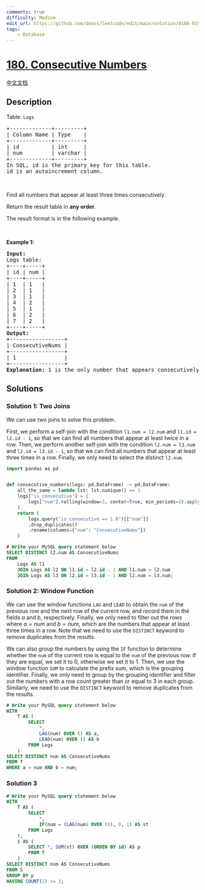 ```yaml
---
comments: true
difficulty: Medium
edit_url: https://github.com/doocs/leetcode/edit/main/solution/0100-0199/0180.Consecutive%20Numbers/README_EN.md
tags:
    - Database
---
```


<!-- problem:start -->

# [180. Consecutive Numbers](https://leetcode.com/problems/consecutive-numbers)

[中文文档](/solution/0100-0199/0180.Consecutive%20Numbers/README.md)

## Description

<!-- description:start -->

<p>Table: <code>Logs</code></p>

<pre>
+-------------+---------+
| Column Name | Type    |
+-------------+---------+
| id          | int     |
| num         | varchar |
+-------------+---------+
In SQL, id is the primary key for this table.
id is an autoincrement column.
</pre>

<p>&nbsp;</p>

<p>Find all numbers that appear at least three times consecutively.</p>

<p>Return the result table in <strong>any order</strong>.</p>

<p>The&nbsp;result format is in the following example.</p>

<p>&nbsp;</p>
<p><strong class="example">Example 1:</strong></p>

<pre>
<strong>Input:</strong> 
Logs table:
+----+-----+
| id | num |
+----+-----+
| 1  | 1   |
| 2  | 1   |
| 3  | 1   |
| 4  | 2   |
| 5  | 1   |
| 6  | 2   |
| 7  | 2   |
+----+-----+
<strong>Output:</strong> 
+-----------------+
| ConsecutiveNums |
+-----------------+
| 1               |
+-----------------+
<strong>Explanation:</strong> 1 is the only number that appears consecutively for at least three times.
</pre>

<!-- description:end -->

## Solutions

<!-- solution:start -->

### Solution 1: Two Joins

We can use two joins to solve this problem.

First, we perform a self-join with the condition `l1.num = l2.num` and `l1.id = l2.id - 1`, so that we can find all numbers that appear at least twice in a row. Then, we perform another self-join with the condition `l2.num = l3.num` and `l2.id = l3.id - 1`, so that we can find all numbers that appear at least three times in a row. Finally, we only need to select the distinct `l2.num`.

<!-- tabs:start -->

```python
import pandas as pd


def consecutive_numbers(logs: pd.DataFrame) -> pd.DataFrame:
    all_the_same = lambda lst: lst.nunique() == 1
    logs["is_consecutive"] = (
        logs["num"].rolling(window=3, center=True, min_periods=3).apply(all_the_same)
    )
    return (
        logs.query("is_consecutive == 1.0")[["num"]]
        .drop_duplicates()
        .rename(columns={"num": "ConsecutiveNums"})
    )
```

```sql
# Write your MySQL query statement below
SELECT DISTINCT l2.num AS ConsecutiveNums
FROM
    Logs AS l1
    JOIN Logs AS l2 ON l1.id = l2.id - 1 AND l1.num = l2.num
    JOIN Logs AS l3 ON l2.id = l3.id - 1 AND l2.num = l3.num;
```

<!-- tabs:end -->

<!-- solution:end -->

<!-- solution:start -->

### Solution 2: Window Function

We can use the window functions `LAG` and `LEAD` to obtain the `num` of the previous row and the next row of the current row, and record them in the fields $a$ and $b$, respectively. Finally, we only need to filter out the rows where $a = num$ and $b = num$, which are the numbers that appear at least three times in a row. Note that we need to use the `DISTINCT` keyword to remove duplicates from the results.

We can also group the numbers by using the `IF` function to determine whether the `num` of the current row is equal to the `num` of the previous row. If they are equal, we set it to $0$, otherwise we set it to $1$. Then, we use the window function `SUM` to calculate the prefix sum, which is the grouping identifier. Finally, we only need to group by the grouping identifier and filter out the numbers with a row count greater than or equal to $3$ in each group. Similarly, we need to use the `DISTINCT` keyword to remove duplicates from the results.

<!-- tabs:start -->

```sql
# Write your MySQL query statement below
WITH
    T AS (
        SELECT
            *,
            LAG(num) OVER () AS a,
            LEAD(num) OVER () AS b
        FROM Logs
    )
SELECT DISTINCT num AS ConsecutiveNums
FROM T
WHERE a = num AND b = num;
```

<!-- tabs:end -->

<!-- solution:end -->

<!-- solution:start -->

### Solution 3

<!-- tabs:start -->

```sql
# Write your MySQL query statement below
WITH
    T AS (
        SELECT
            *,
            IF(num = (LAG(num) OVER ()), 0, 1) AS st
        FROM Logs
    ),
    S AS (
        SELECT *, SUM(st) OVER (ORDER BY id) AS p
        FROM T
    )
SELECT DISTINCT num AS ConsecutiveNums
FROM S
GROUP BY p
HAVING COUNT(1) >= 3;
```

<!-- tabs:end -->

<!-- solution:end -->

<!-- problem:end -->
